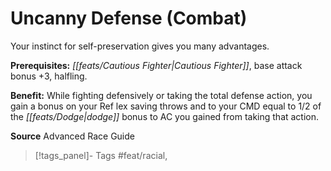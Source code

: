 ﻿---
cssclass: [feats]

---
# Uncanny Defense (Combat)

Your instinct for self-preservation gives you many advantages.

**Prerequisites:** _[[feats/Cautious Fighter|Cautious Fighter]]_, base attack bonus +3, halfling.

**Benefit:** While fighting defensively or taking the total defense action, you gain a bonus on your Ref lex saving throws and to your CMD equal to 1/2 of the _[[feats/Dodge|dodge]]_ bonus to AC you gained from taking that action.

**Source** Advanced Race Guide
>[!tags_panel]- Tags
> #feat/racial, 